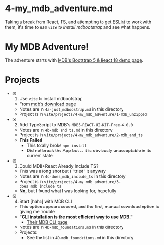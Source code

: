 
# 4-my_mdb_adventure.md

Taking a break from React, TS, and attempting to get ESLint to work with them, it's time to
*use `vite` to install mdbootstrap* and see what happens.

# My MDB Adventure!

The adventure starts with
[MDB's Bootstrap 5 & React 18 demo page](https://mdbootstrap.com/docs/react/#demo).

# Projects

- [x] 1. Use `vite` to install mdbootstrap
  - From [mdb's download page](https://mdbootstrap.com/docs/react/getting-started/installation/)
  - Notes are in `4a-just_mdboostrap.md` in this directory
  - Project is in `vite/projects/4-my_mdb_adventure/1-mdb_unzipped`

- [x] 2. Add TypeScript to MDB's `MDB5-REACT-UI-KIT-Free-6.0.0`
  - Notes are in `4b-mdb_and_ts.md` in this directory
  - Project is in `vite/projects/4-my_mdb_adventure/2-mdb_and_ts`
  - **This Failed**
    - This totally broke `npm install`
    - Did not break the App but ... it is obviously unacceptable in its current state

- [x] 3. Could MDB+React Already Include TS?
  - This was a long shot but I "tried" it anyway
  - Notes are in `4c-does_mdb_include_ts` in this directory
  - Project is in `vite/projects/4-my_mdb_adventure/3-does_mdb_include_ts`
  - **No,** but I found what I was looking for, hopefully

- [x] 4. Start [haha] with MDB CLI
  - This option appears second, and the first, manual download option is giving me trouble
  - **"CLI installation is the most efficient way to use MDB."**
    - [Their MDB CLI page](https://mdbootstrap.com/learn/mdb-foundations/basics/introduction/)
  - Notes are in `4D-mdb_foundations.md` in this directory
  - Projects:
    - See the list in `4D-mdb_foundations.md` in this directory

